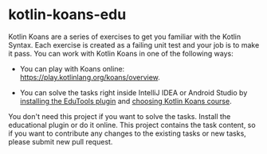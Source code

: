 # kotlin-koans-edu

Kotlin Koans are a series of exercises to get you familiar with the Kotlin Syntax.
Each exercise is created as a failing unit test and your job is to make it pass.
You can work with Kotlin Koans in one of the following ways:

- You can play with Koans online: https://play.kotlinlang.org/koans/overview.

- You can solve the tasks right inside IntelliJ IDEA or Android Studio by
[installing the EduTools plugin](https://www.jetbrains.com/help/education/install-edutools-plugin.html?section=IntelliJ%20IDEA)
and [choosing Kotlin Koans course](https://www.jetbrains.com/help/education/learner-start-guide.html?section=Kotlin%20Koans).

You don't need this project if you want to solve the tasks. Install the educational plugin or do it online.
This project contains the task content, so if you want to contribute any changes to the existing tasks or new tasks, please submit new pull request.
